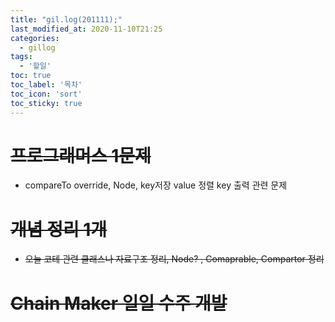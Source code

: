 ```yaml
---
title: "gil.log(201111);"
last_modified_at: 2020-11-10T21:25
categories: 
  - gillog
tags: 
  - '할일'
toc: true
toc_label: '목차'
toc_icon: 'sort'
toc_sticky: true
---
```


# ~~프로그래머스 1문제~~
- compareTo override, Node, key저장 value 정렬 key 출력 관련 문제

# ~~개념 정리 1개~~
- ~~오늘 코테 관련 클래스나 자료구조 정리, Node? , Comaprable, Compartor 정리~~

# ~~Chain Maker 일일 수주 개발~~